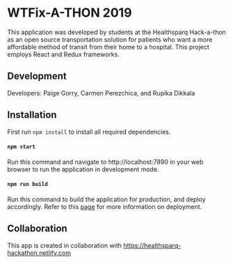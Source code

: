 # WTFix-A-THON 2019 

This application was developed by students at the Healthsparq Hack-a-thon as an open source transportation solution for patients who want a more affordable method of transit from their home to a hospital. This project employs React and Redux frameworks.

## Development

Developers: Paige Gorry, Carmen Perezchica, and Rupika Dikkala

## Installation

First run `npm install` to install all required dependencies. 

#### `npm start`

Run this command and navigate to http://localhost:7890 in your web browser to run the application in development mode.

#### `npm run build`

Run this command to build the application for production, and deploy accordingly. 
Refer to this [page](https://facebook.github.io/create-react-app/docs/deployment) for more information on deployment.

## Collaboration

This app is created in collaboration with https://healthsparq-hackathon.netlify.com
